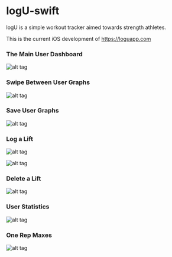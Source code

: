 # logU-swift

logU is a simple workout tracker aimed towards strength athletes.

This is the current iOS development of https://loguapp.com


### The Main User Dashboard


![alt tag](http://i.imgur.com/jemY1A1.png)



### Swipe Between User Graphs



![alt tag](http://i.imgur.com/iq9RkuH.png&1)



### Save User Graphs



![alt tag](http://i.imgur.com/GebN84K.png&1)



### Log a Lift



![alt tag](http://i.imgur.com/y7xqeAV.png&1)

![alt tag](http://i.imgur.com/d0Inh5w.png&1)



### Delete a Lift



![alt tag](http://i.imgur.com/LKYUK7z.png)



### User Statistics



![alt tag](http://i.imgur.com/N8zUrU5.png?1)



### One Rep Maxes


![alt tag](http://i.imgur.com/CUfTr5Z.png?2)
